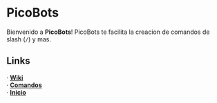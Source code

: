 # PicoBots
Bienvenido a **PicoBots**!
PicoBots te facilita la creacion de comandos de slash (`/`) y mas.

## Links
· [**Wiki**](https://pico8.minecraftr.us/PicoBots/wiki)
<br>
· [**Comandos**](https://pico8.minecraftr.us/PicoBots/help)
<br>
· [**Inicio**](https://pico8.minecraftr.us/PicoBots/)


